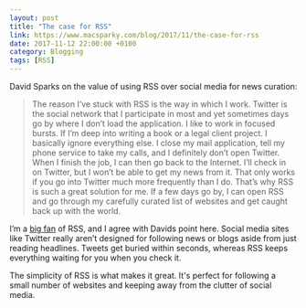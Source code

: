 ```yaml
---
layout: post
title: "The case for RSS"
link: https://www.macsparky.com/blog/2017/11/the-case-for-rss
date: 2017-11-12 22:00:00 +0100
category: Blogging
tags: [RSS]
---
```


David Sparks on the value of using RSS over social media for news curation:

>The reason I’ve stuck with RSS is the way in which I work. Twitter is the social network that I participate in most and yet sometimes days go by where I don’t load the application. I like to work in focused bursts. If I’m deep into writing a book or a legal client project. I basically ignore everything else. I close my mail application, tell my phone service to take my calls, and I definitely don’t open Twitter. When I finish the job, I can then go back to the Internet. I’ll check in on Twitter, but I won’t be able to get my news from it. That only works if you go into Twitter much more frequently than I do. That’s why RSS is such a great solution for me. If a few days go by, I can open RSS and go through my carefully curated list of websites and get caught back up with the world.

I’m a [big fan][colmiorss] of RSS, and I agree with Davids point here. Social media sites like Twitter really aren’t designed for following news or blogs aside from just reading headlines. Tweets get buried within seconds, whereas RSS keeps everything waiting for you when you check it. 

The simplicity of RSS is what makes it great. It's perfect for following a small number of websites and keeping away from the clutter of social media. 

[colmiorss]: http://colm.io/2015/12/28/discovering-rss/
